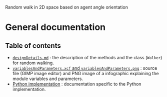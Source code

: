 Random walk in 2D space based on agent angle orientation
# General documentation
## Table of contents

- [`designDetails.md`](designDetails.md) : the description of the methods and the class (`Walker`) for random walking.
- [`variablesAndParameters.xcf` and `variablesAndParameters.png`](variablesAndParameters.png) : source file (GIMP image editor) and PNG image of a infographic explaining the module variables and parameters.
- [Python implementation](python/tableOfContents.md) : documentation specific to the Python implementation.